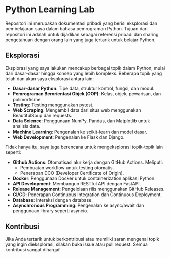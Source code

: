 # Python Learning Lab

Repositori ini merupakan dokumentasi pribadi yang berisi eksplorasi dan pembelajaran saya dalam bahasa pemrograman Python. Tujuan dari repositori ini adalah untuk dijadikan sebagai referensi pribadi dan sharing pengetahuan dengan orang lain yang juga tertarik untuk belajar Python.

## Eksplorasi

Eksplorasi yang saya lakukan mencakup berbagai topik dalam Python, mulai dari dasar-dasar hingga konsep yang lebih kompleks. Beberapa topik yang telah dan akan saya eksplorasi antara lain:

- **Dasar-dasar Python**: Tipe data, struktur kontrol, fungsi, dan modul.
- **Pemrograman Berorientasi Objek (OOP)**: Kelas, objek, pewarisan, dan polimorfisme.
- **Testing**: Testing menggunakan pytest.
- **Web Scraping**: Mengambil data dari situs web menggunakan BeautifulSoup dan requests.
- **Data Science**: Penggunaan NumPy, Pandas, dan Matplotlib untuk analisis data.
- **Machine Learning**: Pengenalan ke scikit-learn dan model dasar.
- **Web Development**: Pengenalan ke Flask dan Django.

Tidak hanya itu, saya juga berencana untuk mengeksplorasi topik-topik lain seperti:

- **Github Actions**: Otomatisasi alur kerja dengan GitHub Actions.
Meliputi:
  - Pembuatan workflow untuk testing otomatis.
  - Penerapan DCO (Developer Certificate of Origin).
- **Docker**: Penggunaan Docker untuk containerization aplikasi Python.
- **API Development**: Membangun RESTful API dengan FastAPI.
- **Release Management**: Pengelolaan rilis menggunakan GitHub Releases.
- **CI/CD**: Penerapan Continuous Integration dan Continuous Deployment.
- **Database**: Interaksi dengan database.
- **Asynchronous Programming**: Pengenalan ke async/await dan penggunaan library seperti asyncio.

## Kontribusi

Jika Anda tertarik untuk berkontribusi atau memiliki saran mengenai topik yang ingin dieksplorasi, silakan buka issue atau pull request. Semua kontribusi sangat dihargai!
